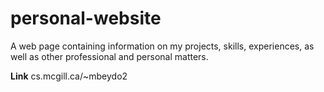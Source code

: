 # personal-website

A web page containing information on my projects, skills, experiences, as well as other professional and personal matters.

**Link**
cs.mcgill.ca/~mbeydo2
